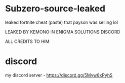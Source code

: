 # Subzero-source-leaked
leaked fortnite cheat (paste) that payson was selling lol 

LEAKED BY KEMONO IN ENIGMA SOLUTIONS DISCORD

ALL CREDITS TO HIM

# discord
my discord server - https://discord.gg/5Myw8xPyhS

